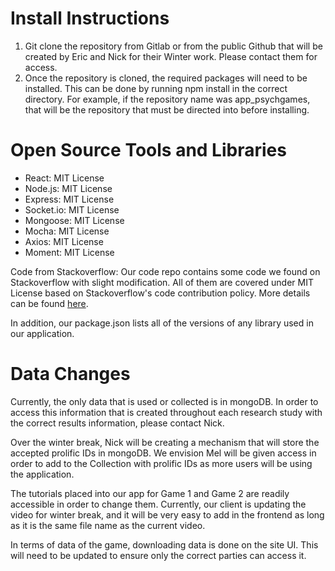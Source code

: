 # Install Instructions

1. Git clone the repository from Gitlab or from the public Github that will be created by Eric and Nick for their Winter work. Please contact them for access.
2. Once the repository is cloned, the required packages will need to be installed. This can be done by running npm install in the correct directory. For example, if the repository name was app_psychgames, that will be the repository that must be directed into before installing.

# Open Source Tools and Libraries

* React: MIT License
* Node.js: MIT License
* Express: MIT License
* Socket.io: MIT License
* Mongoose: MIT License
* Mocha: MIT License
* Axios: MIT License
* Moment: MIT License

Code from Stackoverflow:
Our code repo contains some code we found on Stackoverflow with slight modification. All of them are covered under MIT License based on Stackoverflow's code contribution policy. More details can be found [here](https://meta.stackexchange.com/questions/271080/the-mit-license-clarity-on-using-code-on-stack-overflow-and-stack-exchange).

In addition, our package.json lists all of the versions of any library used in our application.

# Data Changes
Currently, the only data that is used or collected is in mongoDB. In order to access this information that is created throughout each research study with the correct results information, please contact Nick. 

Over the winter break, Nick will be creating a mechanism that will store the accepted prolific IDs in mongoDB. We envision Mel will be given access in order to add to the Collection with prolific IDs as more users will be using the application.

The tutorials placed into our app for Game 1 and Game 2 are readily accessible in order to change them. Currently, our client is updating the video for winter break, and it will be very easy to add in the frontend as long as it is the same file name as the current video.

In terms of data of the game, downloading data is done on the site UI. This will need to be updated to ensure only the correct parties can access it.